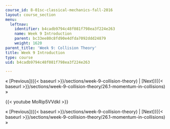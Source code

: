 ```yaml
---
course_id: 8-01sc-classical-mechanics-fall-2016
layout: course_section
menu:
  leftnav:
    identifier: b4cadb9794c48f081f798ea3f224e263
    name: Week 9 Introduction
    parent: bc33ee80c8fd90e4dfda7092ddd24879
    weight: 1620
parent_title: 'Week 9: Collision Theory'
title: Week 9 Introduction
type: course
uid: b4cadb9794c48f081f798ea3f224e263

---
```


« [Previous]({{< baseurl >}}/sections/week-9-collision-theory) | [Next]({{< baseurl >}}/sections/week-9-collision-theory/26.1-momentum-in-collisions) »

{{< youtube MoRip5VVdkI >}}

« [Previous]({{< baseurl >}}/sections/week-9-collision-theory) | [Next]({{< baseurl >}}/sections/week-9-collision-theory/26.1-momentum-in-collisions) »